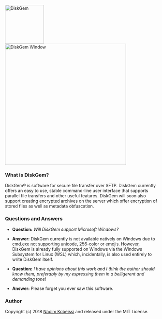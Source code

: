 <img src="https://diskgem.info/img/diskgem.svg" alt="DiskGem" width="128" />

<img src="https://diskgem.info/img/window.png" alt="DiskGem Window" width="400" />

### What is DiskGem?
DiskGem® is software for secure file transfer over SFTP. 
DiskGem currently offers an easy to use, stable command-line user interface that supports parallel file transfers and other useful features. DiskGem will soon also support creating encrypted archives on the server which offer encryption of stored files as well as metadata obfuscation.

### Questions and Answers

- **Question:** _Will DiskGem support Microsoft Windows?_
- **Answer:** DiskGem currently is not available natively on Windows due to cmd.exe not supporting unicode, 256-color or emojis. However, DiskGem is already fully supported on Windows via the Windows Subsystem for Linux (WSL) which, incidentally, is also used entirely to write DiskGem itself.

- **Question:** _I have opinions about this work and I think the author should know them, preferably by my expressing them in a belligerent and demanding tone!_
- **Answer:** Please forget you ever saw this software.

### Author
Copyright (c) 2018 [Nadim Kobeissi](https://nadim.computer) and released under the MIT License.

